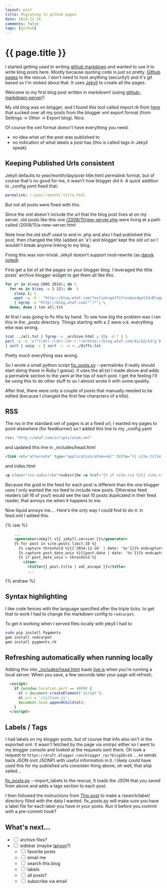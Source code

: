 ```yaml
---
layout: post
title: Migrating to github pages
date: 2014-12-16
comments: false
tags: [github]
---
```


# {{ page.title }}

I started getting used to writing
[github markdown](https://guides.github.com/features/mastering-markdown/)
and wanted to use it to write blog posts here. Mostly because quoting
code is just so pretty. [Github pages](https://pages.github.com/) to
the rescue. I don't need to host anything (security!) and it's git
based so I'm stoked about that. It uses
[Jekyll](http://jekyllrb.com/docs/quickstart/) to create all the
pages.

Welcome to my first blog post written in markdown! (using [github-markdown-server](https://github.com/arkarkark/github-markdown-server)!)

My old blog was on blogger, and I found this tool called import.rb
from [here](https://gist.github.com/ngauthier/1506614) that sucked
over all my posts from the blogger xml export format (from Settings -> Other -> Export blog). Nice.

Of course the xml format doesn't have everything you need:

   * no idea what url the post was published to
   * no indication of what labels a post has (this is called tags in Jekyll speak)

## Keeping Published Urls consistent

Jekyll defaults to year/month/day/post-title.html permalink format,
but of course that's no good for me, it wasn't how blogger did it. A
quick addition to _config.yaml fixed that:

```yaml
permalink: /:year/:month/:title.html
```

But not all posts were fixed with this.

Since the xml doesn't include the url that the blog post lives at on my server, old posts like this one [/2008/11/new-server.php](http://blog.wtwf.com/2008/11/new-server.php) were living at a path called /2008/11/a-new-server.html

Note how the old stuff used to end in .php and also I had published this post, then changed the title (added an 'a') and blogger kept the old url so I wouldn't break anyone linking to my blog.

Fixing this was non-trivial. Jekyll doesn't support mod-rewrite (as [danvk noted](http://www.danvk.org/2014/10/23/fully-migrated-to-github-pages.html)).

First get a list of all the pages on your blogger blog. I leveraged the little posts' archive blogger widget to get them all like this.

```bash
for yr in $(seq 2005 2014); do \
  for mo in $(seq -w 1 12); do  \
    sleep 1; \
    wget -q -O - "http://blog.wtwf.com/?action=getTitles&widgetId=BlogArchive1&widgetType=BlogArchive&responseType=js&path=http%3A%2F%2Fblog.wtwf.com%2F${yr}_${mo}_01_archive.html" \
    | egrep -o "http://blog.wtwf.com[^']*"; \
  done; done | tee all.txt
```

At first I was going to fix this by hand. To see how big the problem was I ran this in the _posts directory.
Things starting with a 2 were o.k. everything else was wrong.

```bash
(cat ../all.txt | fgrep -v _archive.html ; \ls -d * | \
perl -p -e 's!^(\d+)-(\d+)-\d+-(.*)$!http://blog.wtwf.com/$1/$2/$3!g') \
| sort | uniq -c | sort -r -n >../diffs.txt
```

Pretty much everything was wrong.

So I wrote a small python script [fix_posts.py](https://github.com/arkarkark/arkarkark.github.io/blob/master/bin/fix_posts.py) --permalinks (I really should start doing these in Ruby I guess). It uses the all.txt I made above and adds a permalink section to the yaml at the top of each post.
I get the feeling I'll be using this to do other stuff to so I almost wrote it with some qwality.

After that, there were only a couple of posts that manually needed to be edited (because I changed the first few characters of a title).

## RSS

The rss in the standard set of pages is at a fixed url, I wanted my pages to point elsewhere (for feedburner)
so I added this line to my _config.yaml

```yaml
rss: "http://wtwf.com/scripts/atom.xml"
```

and updated this line in _includes/head.html

```html
<link rel="alternate" type="application/atom+xml" title="{{ site.title }}" href="{% if site.rss %}{{ site.rss }}{% else %}{{"/feed.xml" | prepend: site.baseurl }}{% endif %}" >
```

and index.html

```html
<p class="rss-subscribe">subscribe <a href="{% if site.rss %}{{ site.rss }}{% else %}{{"/feed.xml" | prepend: site.baseurl }}{% endif %}">via RSS</a></p>
```

Because the guid in the feed for each post is different than the one blogger uses I only wanted the rss feed to include new posts. Otherwise feed readers (all 16 of you!) would see the last 10 posts duplicated in their feed reader, that annoys me when it happens to me.

Now liquid annoys me.... Here's the only way I could find to do it: in feed.xml I added this.

{% raw %}
```xml
    ...
    <generator>Jekyll v{{ jekyll.version }}</generator>
    {% for post in site.posts limit:10 %}
      {% capture threshold %}{{'2014-12-16' | date: '%s'}}{% endcapture %}
      {% capture post_date_unix %}{{post.date | date: '%s'}}{% endcapture %}
      {% if post_date_unix > threshold %}
        <item>
          <title>{{ post.title | xml_escape }}</title>
          ...
```
{% endraw %}

## Syntax highlighting

I like code fences with the language specified after the triple ticks. to get that to work I had to change the markdown config to `redcarpet`.

To get it working when I served files locally with jekyll I had to

```bash
sudo pip install Pygments
gem install redcarpet
gem install pygments.rb
```

## Refreshing automatically when running locally

Adding this into [_includes/head.html](https://github.com/arkarkark/arkarkark.github.io/blob/master/_includes/head.html) loads [live.js](http://livejs.com/) when you're running a local server. When you save, a few seconds later your page will refresh.

```html
  <script>
    if (window.location.port == 4000) {
      el = document.createElement('script');
      el.src = '/js/live.js';
      document.head.appendChild(el);
    }
  </script>
```

## Labels / Tags

I had labels on my blogger posts, but of course that info also isn't in the exported xml. It wasn't fetched by the page via xmlrpc either so I went to my blogger console and looked at the requests sent there. Oh look a request to `https://draft.blogger.com/blogger_rpc?blogID=10...44` sends back JSON (not JSONP) with useful information in it. I likely could have used this for my published urls consisten thing above, oh well, that ship sailed...

[fix_posts.py](https://github.com/arkarkark/arkarkark.github.io/blob/master/bin/fix_posts.py) --import_labels to the rescue, It loads the JSON that you saved from above and adds a tags section to each post.

I then followed the instructions from [This post](http://www.minddust.com/post/tags-and-categories-on-github-pages/) to make a /search/label/ directory filled with the data I wanted. fix_posts.py will make sure you have a label file for each label you have in your posts. Run it before you commit with a pre-commit hook?

## What's next...


   * <input type="checkbox"> archive files?
   * <input type="checkbox"> sidebar (maybe [lanyon](https://github.com/poole/lanyon)?)
      * <input type="checkbox"> favorite posts
      * <input type="checkbox"> email me
      * <input type="checkbox"> search this blog
      * <input type="checkbox"> labels
      * <input type="checkbox"> all posts?
      * <input type="checkbox"> subscribe via email
